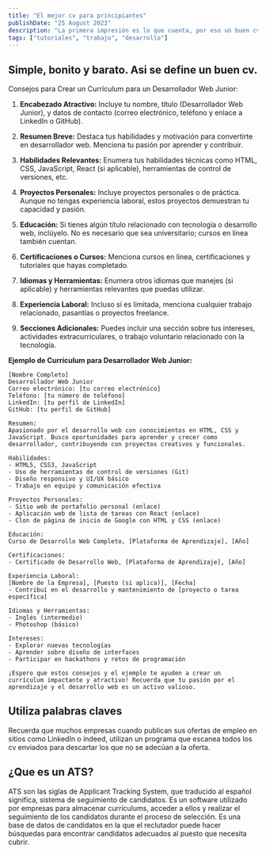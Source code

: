 ```yaml
---
title: "El mejor cv para principiantes"
publishDate: "25 August 2023"
description: "La primera impresión es lo que cuenta, por eso un buen cv te abrirá muchas puertas."
tags: ["tutoriales", "trabajo", "desarrollo"]
---
```


## Simple, bonito y barato. Asi se define un buen cv.

Consejos para Crear un Currículum para un Desarrollador Web Junior:

1. **Encabezado Atractivo:** Incluye tu nombre, título (Desarrollador Web Junior), y datos de contacto (correo electrónico, teléfono y enlace a LinkedIn o GitHub).

2. **Resumen Breve:** Destaca tus habilidades y motivación para convertirte en desarrollador web. Menciona tu pasión por aprender y contribuir.

3. **Habilidades Relevantes:** Enumera tus habilidades técnicas como HTML, CSS, JavaScript, React (si aplicable), herramientas de control de versiones, etc.

4. **Proyectos Personales:** Incluye proyectos personales o de práctica. Aunque no tengas experiencia laboral, estos proyectos demuestran tu capacidad y pasión.

5. **Educación:** Si tienes algún título relacionado con tecnología o desarrollo web, inclúyelo. No es necesario que sea universitario; cursos en línea también cuentan.

6. **Certificaciones o Cursos:** Menciona cursos en línea, certificaciones y tutoriales que hayas completado.

7. **Idiomas y Herramientas:** Enumera otros idiomas que manejes (si aplicable) y herramientas relevantes que puedas utilizar.

8. **Experiencia Laboral:** Incluso si es limitada, menciona cualquier trabajo relacionado, pasantías o proyectos freelance.

9. **Secciones Adicionales:** Puedes incluir una sección sobre tus intereses, actividades extracurriculares, o trabajo voluntario relacionado con la tecnología.

**Ejemplo de Currículum para Desarrollador Web Junior:**

```pdf
[Nombre Completo]
Desarrollador Web Junior
Correo electrónico: [tu correo electrónico]
Teléfono: [tu número de teléfono]
LinkedIn: [tu perfil de LinkedIn]
GitHub: [tu perfil de GitHub]

Resumen:
Apasionado por el desarrollo web con conocimientos en HTML, CSS y JavaScript. Busco oportunidades para aprender y crecer como desarrollador, contribuyendo con proyectos creativos y funcionales.

Habilidades:
- HTML5, CSS3, JavaScript
- Uso de herramientas de control de versiones (Git)
- Diseño responsivo y UI/UX básico
- Trabajo en equipo y comunicación efectiva

Proyectos Personales:
- Sitio web de portafolio personal (enlace)
- Aplicación web de lista de tareas con React (enlace)
- Clon de página de inicio de Google con HTML y CSS (enlace)

Educación:
Curso de Desarrollo Web Completo, [Plataforma de Aprendizaje], [Año]

Certificaciones:
- Certificado de Desarrollo Web, [Plataforma de Aprendizaje], [Año]

Experiencia Laboral:
[Nombre de la Empresa], [Puesto (si aplica)], [Fecha]
- Contribuí en el desarrollo y mantenimiento de [proyecto o tarea específica]

Idiomas y Herramientas:
- Inglés (intermedio)
- Photoshop (básico)

Intereses:
- Explorar nuevas tecnologías
- Aprender sobre diseño de interfaces
- Participar en hackathons y retos de programación

¡Espero que estos consejos y el ejemplo te ayuden a crear un currículum impactante y atractivo! Recuerda que tu pasión por el aprendizaje y el desarrollo web es un activo valioso.
```

## Utiliza palabras claves

Recuerda que muchos empresas cuando publican sus ofertas de empleo en sitios como LinkedIn o indeed, utilizan un programa que escanea todos los cv enviados para descartar los que no se adecúan a la oferta.

## ¿Que es un ATS?

ATS son las siglas de Applicant Tracking System, que traducido al español significa, sistema de seguimiento de candidatos. Es un software utilizado por empresas para almacenar currículums, acceder a ellos y realizar el seguimiento de los candidatos durante el proceso de selección. Es una base de datos de candidatos en la que el reclutador puede hacer búsquedas para encontrar candidatos adecuados al puesto que necesita cubrir.
